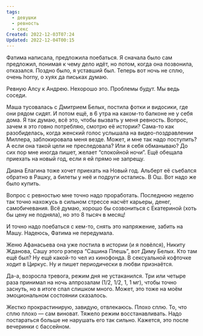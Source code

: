 ```yaml
---
tags:
  - девушки
  - ревность
  - секс
Created: 2022-12-03T07:24
Updated: 2022-12-04T00:15
---
```

Фатима написала, предложила поебаться. Я сначала было сам предложил, понимая к чему дело идёт, но потом, когда она позвонила, отказался. Поздно было, я уставший был. Теперь вот ночь не сплю, очень horny, о хуях да письках думаю.

Ревную Алсу к Андрею. Нехорошо это. Проблемы будут. Мы ведь соседи.

Маша тусовалась с Дмитрием Белых, постила фотки и видосики, где они рядом сидят. И потом ещё, в 6 утра на каком-то балконе не у себя дома. Я так думаю, всё это, чтобы вызвать у меня ревность. Вопрос, зачем я это говно потребляю, смотрю её истории? Сама-то как разобиделась, когда женский голос услышала на видео-поздравлении Миллера, заблокировала меня везде. Может, и мне так надо поступить? А если она такой цели не преследовала? Или я себя обманываю? До сих пор мне иногда пишет, желает “спокойной ночи”. Ещё обещала приехать на новый год, если я ей прямо не запрещу.

Диана Елагина тоже хочет приехать на Новый год. Альберт её съебался обратно в Рашку, а билеты у неё и подруги остались. В Ош. Вот надо же было купить.

Вопрос с ревностью мне точно надо проработать. Последнюю неделю так точно нахожусь в сильном стрессе насчёт карьеры, денег, самобичевания. Всё думаю, хорошо бы созвониться с Екатериной (хоть бы цену не подняла), но это 8 тысяч в месяц!

И точно надо поебаться с кем-то, снять это напряжение, забить на Машу. Надеюсь, Фатима не передумала.

Женю Афанасьева она уже постила в истории (и я повёлся), Никиту Жданова, Сашу этого рэпера “Сашина Плешь”, вот Диму Белых. Кто там ещё был? Ну ещё какой-то чел из кинофонда. В сексуальной кофточке ходит в Циркус. Ну и пишет периодически в любви признаётся.

Да-а, возросла тревога, режим дня не устаканился. Три или четыре раза принимал на ночь алпрозалам (1/2, 1/2, 1, 1 мг), чтобы точно заснуть, но в итоге спал слишком много. Может, это тоже на моём эмоциональном состоянии сказалось.

Жестко прокрастинирую, завидую, отвлекаюсь. Плохо сплю. То, что сплю плохо — сам виноват. Тяжело режим восстанавливать. Надо постараться больше не нарушать его так сильно. Кажется, это после вечеринки с бассейном.